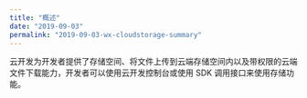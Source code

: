```yaml
---
title: "概述"
date: "2019-09-03"
permalink: "2019-09-03-wx-cloudstorage-summary"
---
```


云开发为开发者提供了存储空间、将文件上传到云端存储空间内以及带权限的云端文件下载能力，开发者可以使用云开发控制台或使用 SDK 调用接口来使用存储功能。
